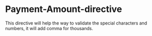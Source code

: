 # Payment-Amount-directive
This directive will help the way to validate the special characters and numbers, it will add comma for thousands.
